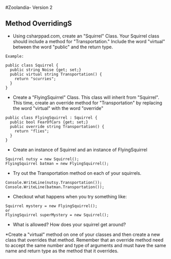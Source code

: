 #Zoolandia- Version 2
## Method OverridingS

* Using csharppad.com, create an "Squirrel" Class. Your Squirrel class should include a method for "Transportation." Include the word "virtual" between the word "public" and the return type.

```
Example:

public class Squirrel {
  public string Noise {get; set;}
  public virtual string Transportation() {
    return "scurries";
  }
}

```

* Create a "FlyingSquirrel" Class. This class will inherit from "Squirrel". This time, create an override method for "Transportation" by replacing the word "virtual" with the word "override"

```
public class FlyingSquirrel : Squirrel {
  public bool FearOfCars {get; set;}
  public override string Transportation() {
    return "flies";
  }
}

```
* Create an instance of Squirrel and an instance of FlyingSquirrel

```
Squirrel nutsy = new Squirrel();
FlyingSquirrel batman = new FlyingSquirrel();
```

* Try out the Transportation method on each of  your squirrels.
```
Console.WriteLine(nutsy.Transportation());
Console.WriteLine(batman.Transportation());
```

* Checkout what happens when you try something like:
```
Squirrel mystery = new FlyingSquirrel();
or
FlyingSquirrel superMystery = new Squirrel();
```
* What is allowed? How does your squirrel get around?

*Create a "virtual" method on one of your classes and then create a new class that overrides that method. Remember that an override method need to accept the same number and type of arguments and must have the same name and return type as the method that it overrides.
